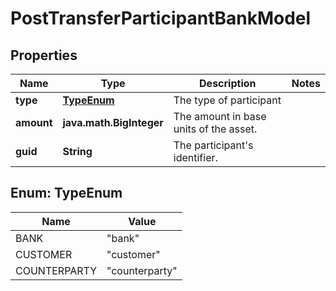 

# PostTransferParticipantBankModel


## Properties

| Name | Type | Description | Notes |
|------------ | ------------- | ------------- | -------------|
|**type** | [**TypeEnum**](#TypeEnum) | The type of participant |  |
|**amount** | **java.math.BigInteger** | The amount in base units of the asset. |  |
|**guid** | **String** | The participant&#39;s identifier. |  |



## Enum: TypeEnum

| Name | Value |
|---- | -----|
| BANK | &quot;bank&quot; |
| CUSTOMER | &quot;customer&quot; |
| COUNTERPARTY | &quot;counterparty&quot; |



